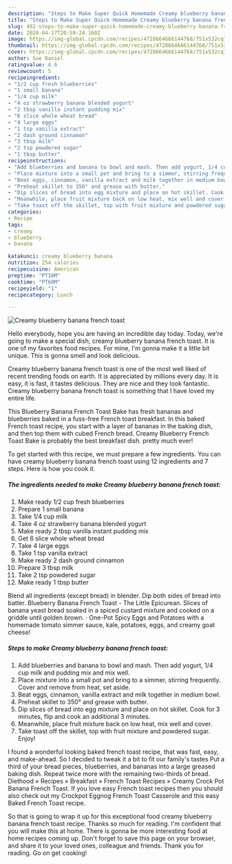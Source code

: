 ```yaml
---
description: "Steps to Make Super Quick Homemade Creamy blueberry banana french toast"
title: "Steps to Make Super Quick Homemade Creamy blueberry banana french toast"
slug: 482-steps-to-make-super-quick-homemade-creamy-blueberry-banana-french-toast
date: 2020-04-17T20:59:24.160Z
image: https://img-global.cpcdn.com/recipes/4728664666144768/751x532cq70/creamy-blueberry-banana-french-toast-recipe-main-photo.jpg
thumbnail: https://img-global.cpcdn.com/recipes/4728664666144768/751x532cq70/creamy-blueberry-banana-french-toast-recipe-main-photo.jpg
cover: https://img-global.cpcdn.com/recipes/4728664666144768/751x532cq70/creamy-blueberry-banana-french-toast-recipe-main-photo.jpg
author: Sue Daniel
ratingvalue: 4.6
reviewcount: 5
recipeingredient:
- "1/2 cup fresh blueberries"
- "1 small banana"
- "1/4 cup milk"
- "4 oz strawberry banana blended yogurt"
- "2 tbsp vanilla instant pudding mix"
- "6 slice whole wheat bread"
- "4 large eggs"
- "1 tsp vanilla extract"
- "2 dash ground cinnamon"
- "3 tbsp milk"
- "2 tsp powdered sugar"
- "1 tbsp butter"
recipeinstructions:
- "Add blueberries and banana to bowl and mash. Then add yogurt, 1/4 cup milk and pudding mix and mix well."
- "Place mixture into a small pot and bring to a simmer, stirring frequently. Cover  and remove from heat, set aside."
- "Beat eggs, cinnamon, vanilla extract and milk together in medium bowl."
- "Preheat skillet to 350° and grease with butter."
- "Dip slices of bread into egg mixture and place on hot skillet. Cook for 3 minutes, flip and cook an additional 3 minutes."
- "Meanwhile, place fruit mixture back on low heat, mix well and cover."
- "Take toast off the skillet, top with fruit mixture and powdered sugar. Enjoy!"
categories:
- Recipe
tags:
- creamy
- blueberry
- banana

katakunci: creamy blueberry banana 
nutrition: 254 calories
recipecuisine: American
preptime: "PT18M"
cooktime: "PT60M"
recipeyield: "1"
recipecategory: Lunch

---
```



![Creamy blueberry banana french toast](https://img-global.cpcdn.com/recipes/4728664666144768/751x532cq70/creamy-blueberry-banana-french-toast-recipe-main-photo.jpg)

Hello everybody, hope you are having an incredible day today. Today, we're going to make a special dish, creamy blueberry banana french toast. It is one of my favorites food recipes. For mine, I'm gonna make it a little bit unique. This is gonna smell and look delicious.

Creamy blueberry banana french toast is one of the most well liked of recent trending foods on earth. It is appreciated by millions every day. It is easy, it is fast, it tastes delicious. They are nice and they look fantastic. Creamy blueberry banana french toast is something that I have loved my entire life.

This Blueberry Banana French Toast Bake has fresh bananas and blueberries baked in a fuss-free French toast breakfast. In this baked French toast recipe, you start with a layer of bananas in the baking dish, and then top them with cubed French bread. Creamy Blueberry French Toast Bake is probably the best breakfast dish. pretty much ever!


To get started with this recipe, we must prepare a few ingredients. You can have creamy blueberry banana french toast using 12 ingredients and 7 steps. Here is how you cook it.

<!--inarticleads1-->

##### The ingredients needed to make Creamy blueberry banana french toast:

1. Make ready 1/2 cup fresh blueberries
1. Prepare 1 small banana
1. Take 1/4 cup milk
1. Take 4 oz strawberry banana blended yogurt
1. Make ready 2 tbsp vanilla instant pudding mix
1. Get 6 slice whole wheat bread
1. Take 4 large eggs
1. Take 1 tsp vanilla extract
1. Make ready 2 dash ground cinnamon
1. Prepare 3 tbsp milk
1. Take 2 tsp powdered sugar
1. Make ready 1 tbsp butter


Blend all ingredients (except bread) in blender. Dip both sides of bread into batter. Blueberry Banana French Toast - The Little Epicurean. Slices of banana yeast bread soaked in a spiced custard mixture and cooked on a griddle until golden brown. · One-Pot Spicy Eggs and Potatoes with a homemade tomato simmer sauce, kale, potatoes, eggs, and creamy goat cheese! 

<!--inarticleads2-->

##### Steps to make Creamy blueberry banana french toast:

1. Add blueberries and banana to bowl and mash. Then add yogurt, 1/4 cup milk and pudding mix and mix well.
1. Place mixture into a small pot and bring to a simmer, stirring frequently. Cover  and remove from heat, set aside.
1. Beat eggs, cinnamon, vanilla extract and milk together in medium bowl.
1. Preheat skillet to 350° and grease with butter.
1. Dip slices of bread into egg mixture and place on hot skillet. Cook for 3 minutes, flip and cook an additional 3 minutes.
1. Meanwhile, place fruit mixture back on low heat, mix well and cover.
1. Take toast off the skillet, top with fruit mixture and powdered sugar. Enjoy!


I found a wonderful looking baked french toast recipe, that was fast, easy, and make-ahead. So I decided to tweak it a bit to fit our family&#39;s tastes Put a third of your bread pieces, blueberries, and bananas into a large greased baking dish. Repeat twice more with the remaining two-thirds of bread. Diethood » Recipes » Breakfast » French Toast Recipes » Creamy Crock Pot Banana French Toast. If you love easy French toast recipes then you should also check out my Crockpot Eggnog French Toast Casserole and this easy Baked French Toast recipe. 

So that is going to wrap it up for this exceptional food creamy blueberry banana french toast recipe. Thanks so much for reading. I'm confident that you will make this at home. There is gonna be more interesting food at home recipes coming up. Don't forget to save this page on your browser, and share it to your loved ones, colleague and friends. Thank you for reading. Go on get cooking!
